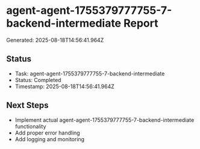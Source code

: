# agent-agent-1755379777755-7-backend-intermediate Report

Generated: 2025-08-18T14:56:41.964Z

## Status
- Task: agent-agent-1755379777755-7-backend-intermediate
- Status: Completed
- Timestamp: 2025-08-18T14:56:41.964Z

## Next Steps
- Implement actual agent-agent-1755379777755-7-backend-intermediate functionality
- Add proper error handling
- Add logging and monitoring
